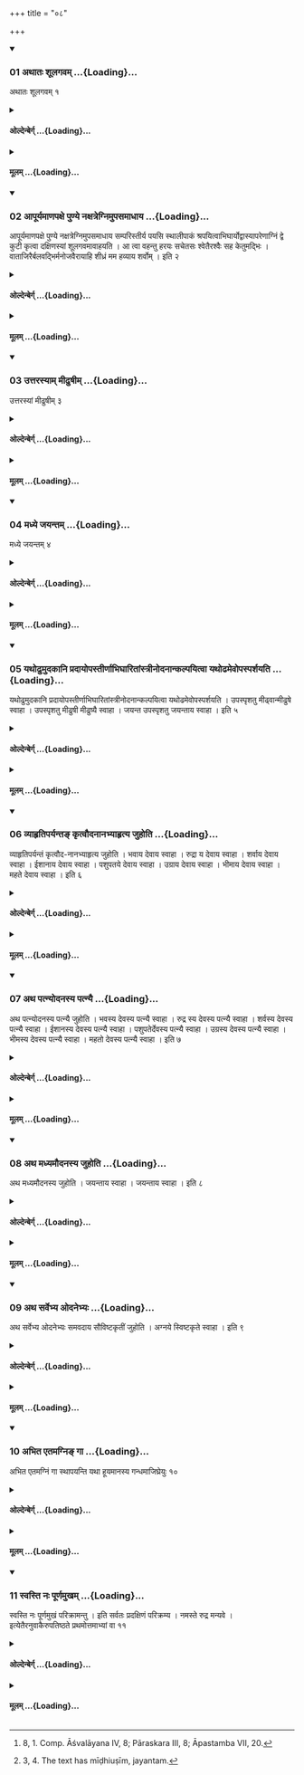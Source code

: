 +++
title = "०८"

+++

<div class="js_include" includetitle="true" newlevelforh1="3" unfilled url="/vedAH_yajuH/taittirIyam/sUtram/hiraNyakeshI/gRhyam/vishvAsa-prastutiH/2/08/01_athAtaH_shUlagavam.md">
<details open><summary><h3>01 अथातः शूलगवम् ...{Loading}...</h3></summary>

अथातः शूलगवम् १
</details>
</div>
<div class="js_include collapsed" newlevelforh1="4" title="ओल्देन्बेर्ग्" unfilled url="/vedAH_yajuH/taittirIyam/sUtram/hiraNyakeshI/gRhyam/oldenberg/2/08/01_athAtaH_shUlagavam.md">
<details><summary><h4>ओल्देन्बेर्ग् ...{Loading}...</h4></summary>

1. [^1]  Now (follows) the sacrifice of the śūlagava (or spit-ox, for propitiating Rudra and averting plague in cattle).


[^1]:  8, 1. Comp. Āśvalāyana IV, 8; Pāraskara III, 8; Āpastamba VII, 20.

</details>
</div>
<div class="js_include collapsed" newlevelforh1="4" title="मूलम्" unfilled url="/vedAH_yajuH/taittirIyam/sUtram/hiraNyakeshI/gRhyam/mUlam/2/08/01_athAtaH_shUlagavam.md">
<details><summary><h4>मूलम् ...{Loading}...</h4></summary>

अथातः शूलगवम् १
</details>
</div>
<div class="js_include" includetitle="true" newlevelforh1="3" unfilled url="/vedAH_yajuH/taittirIyam/sUtram/hiraNyakeshI/gRhyam/vishvAsa-prastutiH/2/08/02_ApUryamANapaxe_puNye_naxatr.md">
<details open><summary><h3>02 आपूर्यमाणपक्षे पुण्ये नक्षत्रेग्निमुपसमाधाय ...{Loading}...</h3></summary>

आपूर्यमाणपक्षे पुण्ये नक्षत्रेग्निमुपसमाधाय सम्परिस्तीर्य पयसि स्थालीपाकं श्रपयित्वाभिघार्योद्वास्यापरेणाग्निं द्वे कुटी कृत्वा दक्षिणस्यां शूलगवमावाहयति । आ त्वा वहन्तु हरयः सचेतसः श्वेतैरश्वैः सह केतुमद्भिः । वाताजिरैर्बलवद्भिर्मनोजवैरायाहि शीध्रं मम हव्याय शर्वोम् । इति २
</details>
</div>
<div class="js_include collapsed" newlevelforh1="4" title="ओल्देन्बेर्ग्" unfilled url="/vedAH_yajuH/taittirIyam/sUtram/hiraNyakeshI/gRhyam/oldenberg/2/08/02_ApUryamANapaxe_puNye_naxatr.md">
<details><summary><h4>ओल्देन्बेर्ग् ...{Loading}...</h4></summary>

2. In the fortnight of the increasing moon, under an auspicious constellation, he puts wood on the fire, strews (Darbha grass) on the entire surface around the fire, cooks a mess of sacrificial food with milk, sprinkles it (with Ājya), takes it from the fire, builds two huts to the west of the fire, and has the spit-ox led to the southerly (hut) with (the verse), 'May the fallow steeds, the harmonious ones, bring thee hither, together with the white horses, the bright, wind-swift, strong ones, that are as quick as thought. Come quickly to my offering, Śarva! Om!'

</details>
</div>
<div class="js_include collapsed" newlevelforh1="4" title="मूलम्" unfilled url="/vedAH_yajuH/taittirIyam/sUtram/hiraNyakeshI/gRhyam/mUlam/2/08/02_ApUryamANapaxe_puNye_naxatr.md">
<details><summary><h4>मूलम् ...{Loading}...</h4></summary>

आपूर्यमाणपक्षे पुण्ये नक्षत्रेग्निमुपसमाधाय सम्परिस्तीर्य पयसि स्थालीपाकं श्रपयित्वाभिघार्योद्वास्यापरेणाग्निं द्वे कुटी कृत्वा दक्षिणस्यां शूलगवमावाहयति । आ त्वा वहन्तु हरयः सचेतसः श्वेतैरश्वैः सह केतुमद्भिः । वाताजिरैर्बलवद्भिर्मनोजवैरायाहि शीध्रं मम हव्याय शर्वोम् । इति २
</details>
</div>
<div class="js_include" includetitle="true" newlevelforh1="3" unfilled url="/vedAH_yajuH/taittirIyam/sUtram/hiraNyakeshI/gRhyam/vishvAsa-prastutiH/2/08/03_uttarasyAm_mIDhuShIm.md">
<details open><summary><h3>03 उत्तरस्याम् मीढुषीम् ...{Loading}...</h3></summary>

उत्तरस्यां मीढुषीम् ३
</details>
</div>
<div class="js_include collapsed" newlevelforh1="4" title="ओल्देन्बेर्ग्" unfilled url="/vedAH_yajuH/taittirIyam/sUtram/hiraNyakeshI/gRhyam/oldenberg/2/08/03_uttarasyAm_mIDhuShIm.md">
<details><summary><h4>ओल्देन्बेर्ग् ...{Loading}...</h4></summary>

3. [^2]  To the northerly (hut he has) the 'bountiful one' (led); - (i.e. the consort of the spit-ox);


[^2]:  3, 4. The text has mīḍhiuṣīm, jayantam.

</details>
</div>
<div class="js_include collapsed" newlevelforh1="4" title="मूलम्" unfilled url="/vedAH_yajuH/taittirIyam/sUtram/hiraNyakeshI/gRhyam/mUlam/2/08/03_uttarasyAm_mIDhuShIm.md">
<details><summary><h4>मूलम् ...{Loading}...</h4></summary>

उत्तरस्यां मीढुषीम् ३
</details>
</div>
<div class="js_include" includetitle="true" newlevelforh1="3" unfilled url="/vedAH_yajuH/taittirIyam/sUtram/hiraNyakeshI/gRhyam/vishvAsa-prastutiH/2/08/04_madhye_jayantam.md">
<details open><summary><h3>04 मध्ये जयन्तम् ...{Loading}...</h3></summary>

मध्ये जयन्तम् ४
</details>
</div>
<div class="js_include collapsed" newlevelforh1="4" title="ओल्देन्बेर्ग्" unfilled url="/vedAH_yajuH/taittirIyam/sUtram/hiraNyakeshI/gRhyam/oldenberg/2/08/04_madhye_jayantam.md">
<details><summary><h4>ओल्देन्बेर्ग् ...{Loading}...</h4></summary>

4. To the middle (between the two huts) the 'conqueror' (i.e. a calf of those two parents).

</details>
</div>
<div class="js_include collapsed" newlevelforh1="4" title="मूलम्" unfilled url="/vedAH_yajuH/taittirIyam/sUtram/hiraNyakeshI/gRhyam/mUlam/2/08/04_madhye_jayantam.md">
<details><summary><h4>मूलम् ...{Loading}...</h4></summary>

मध्ये जयन्तम् ४
</details>
</div>
<div class="js_include" includetitle="true" newlevelforh1="3" unfilled url="/vedAH_yajuH/taittirIyam/sUtram/hiraNyakeshI/gRhyam/vishvAsa-prastutiH/2/08/05_yathoDhumudakAni_pradAyopas.md">
<details open><summary><h3>05 यथोढुमुदकानि प्रदायोपस्तीर्णाभिघारितांस्त्रीनोदनान्कल्पयित्वा यथोढमेवोपस्पर्शयति ...{Loading}...</h3></summary>

यथोढुमुदकानि प्रदायोपस्तीर्णाभिघारितांस्त्रीनोदनान्कल्पयित्वा यथोढमेवोपस्पर्शयति । उपस्पृशतु मीढ्वान्मीढुषे स्वाहा । उपस्पृशतु मीढुषी मीढुष्यै स्वाहा । जयन्त उपस्पृशतु जयन्ताय स्वाहा । इति ५
</details>
</div>
<div class="js_include collapsed" newlevelforh1="4" title="ओल्देन्बेर्ग्" unfilled url="/vedAH_yajuH/taittirIyam/sUtram/hiraNyakeshI/gRhyam/oldenberg/2/08/05_yathoDhumudakAni_pradAyopas.md">
<details><summary><h4>ओल्देन्बेर्ग् ...{Loading}...</h4></summary>

5. He gives them water to drink in the same order in which they have been led (to their places), prepares three messes of boiled rice, 'spreading under' and sprinkling (Ājya) on them, and touches (the three beasts with those portions of rice) in the order in which they have been led (to their places), with (the Mantras), 'May he, the bountiful one, touch it. To the bountiful one svāhā! May she, the bountiful one, touch it. To the bountiful one svāhā! May the conqueror touch it. To the conqueror svāhā!'

</details>
</div>
<div class="js_include collapsed" newlevelforh1="4" title="मूलम्" unfilled url="/vedAH_yajuH/taittirIyam/sUtram/hiraNyakeshI/gRhyam/mUlam/2/08/05_yathoDhumudakAni_pradAyopas.md">
<details><summary><h4>मूलम् ...{Loading}...</h4></summary>

यथोढुमुदकानि प्रदायोपस्तीर्णाभिघारितांस्त्रीनोदनान्कल्पयित्वा यथोढमेवोपस्पर्शयति । उपस्पृशतु मीढ्वान्मीढुषे स्वाहा । उपस्पृशतु मीढुषी मीढुष्यै स्वाहा । जयन्त उपस्पृशतु जयन्ताय स्वाहा । इति ५
</details>
</div>
<div class="js_include" includetitle="true" newlevelforh1="3" unfilled url="/vedAH_yajuH/taittirIyam/sUtram/hiraNyakeshI/gRhyam/vishvAsa-prastutiH/2/08/06_vyAhRtiparyanta~N_kRtvaudan.md">
<details open><summary><h3>06 व्याहृतिपर्यन्तङ् कृत्वौदनानभ्याहृत्य जुहोति ...{Loading}...</h3></summary>

व्याहृतिपर्यन्तं कृत्वौद-नानभ्याहृत्य जुहोति । भवाय देवाय स्वाहा । रुद्रा य देवाय स्वाहा । शर्वाय देवाय स्वाहा । ईशानाय देवाय स्वाहा । पशुपतये देवाय स्वाहा । उग्राय देवाय स्वाहा । भीमाय देवाय स्वाहा । महते देवाय स्वाहा । इति ६
</details>
</div>
<div class="js_include collapsed" newlevelforh1="4" title="ओल्देन्बेर्ग्" unfilled url="/vedAH_yajuH/taittirIyam/sUtram/hiraNyakeshI/gRhyam/oldenberg/2/08/06_vyAhRtiparyanta~N_kRtvaudan.md">
<details><summary><h4>ओल्देन्बेर्ग् ...{Loading}...</h4></summary>

6. After he has performed (the rites) down to the Vyāhṛti oblations, he takes the messes of boiled rice (to the fire) and sacrifices them (the first with the Mantra),

'To the god Bhava svāhā! To the god Rudra svāhā! To the god Śarva svāhā! To the god Īśāna . . . Paśupati . . . Ugra . . . Bhīma svāhā! To the great god svāhā!'

</details>
</div>
<div class="js_include collapsed" newlevelforh1="4" title="मूलम्" unfilled url="/vedAH_yajuH/taittirIyam/sUtram/hiraNyakeshI/gRhyam/mUlam/2/08/06_vyAhRtiparyanta~N_kRtvaudan.md">
<details><summary><h4>मूलम् ...{Loading}...</h4></summary>

व्याहृतिपर्यन्तं कृत्वौद-नानभ्याहृत्य जुहोति । भवाय देवाय स्वाहा । रुद्रा य देवाय स्वाहा । शर्वाय देवाय स्वाहा । ईशानाय देवाय स्वाहा । पशुपतये देवाय स्वाहा । उग्राय देवाय स्वाहा । भीमाय देवाय स्वाहा । महते देवाय स्वाहा । इति ६
</details>
</div>
<div class="js_include" includetitle="true" newlevelforh1="3" unfilled url="/vedAH_yajuH/taittirIyam/sUtram/hiraNyakeshI/gRhyam/vishvAsa-prastutiH/2/08/07_atha_patnyodanasya_patnyai.md">
<details open><summary><h3>07 अथ पत्न्योदनस्य पत्न्यै ...{Loading}...</h3></summary>

अथ पत्न्योदनस्य पत्न्यै जुहोति । भवस्य देवस्य पत्न्यै स्वाहा । रुद्र स्य देवस्य पत्न्यै स्वाहा । शर्वस्य देवस्य पत्न्यै स्वाहा । ईशानस्य देवस्य पत्न्यै स्वाहा । पशुपतेर्देवस्य पत्न्यै स्वाहा । उग्रस्य देवस्य पत्न्यै स्वाहा । भीमस्य देवस्य पत्न्यै स्वाहा । महतो देवस्य पत्न्यै स्वाहा । इति ७
</details>
</div>
<div class="js_include collapsed" newlevelforh1="4" title="ओल्देन्बेर्ग्" unfilled url="/vedAH_yajuH/taittirIyam/sUtram/hiraNyakeshI/gRhyam/oldenberg/2/08/07_atha_patnyodanasya_patnyai.md">
<details><summary><h4>ओल्देन्बेर्ग् ...{Loading}...</h4></summary>

7. Then he sacrifices the consort's rice to the consort (of Rudra, with the Mantra), 'To the consort of the god Bhava svāhā! To the consort of the god Rudra . . . Śarva . . . Īśāna . . . Paśupati . . . Ugra . . . Bhīma . . . of he great god svāhā!'

</details>
</div>
<div class="js_include collapsed" newlevelforh1="4" title="मूलम्" unfilled url="/vedAH_yajuH/taittirIyam/sUtram/hiraNyakeshI/gRhyam/mUlam/2/08/07_atha_patnyodanasya_patnyai.md">
<details><summary><h4>मूलम् ...{Loading}...</h4></summary>

अथ पत्न्योदनस्य पत्न्यै जुहोति । भवस्य देवस्य पत्न्यै स्वाहा । रुद्र स्य देवस्य पत्न्यै स्वाहा । शर्वस्य देवस्य पत्न्यै स्वाहा । ईशानस्य देवस्य पत्न्यै स्वाहा । पशुपतेर्देवस्य पत्न्यै स्वाहा । उग्रस्य देवस्य पत्न्यै स्वाहा । भीमस्य देवस्य पत्न्यै स्वाहा । महतो देवस्य पत्न्यै स्वाहा । इति ७
</details>
</div>
<div class="js_include" includetitle="true" newlevelforh1="3" unfilled url="/vedAH_yajuH/taittirIyam/sUtram/hiraNyakeshI/gRhyam/vishvAsa-prastutiH/2/08/08_atha_madhyamaudanasya_juhot.md">
<details open><summary><h3>08 अथ मध्यमौदनस्य जुहोति ...{Loading}...</h3></summary>

अथ मध्यमौदनस्य जुहोति । जयन्ताय स्वाहा । जयन्ताय स्वाहा । इति ८
</details>
</div>
<div class="js_include collapsed" newlevelforh1="4" title="ओल्देन्बेर्ग्" unfilled url="/vedAH_yajuH/taittirIyam/sUtram/hiraNyakeshI/gRhyam/oldenberg/2/08/08_atha_madhyamaudanasya_juhot.md">
<details><summary><h4>ओल्देन्बेर्ग् ...{Loading}...</h4></summary>

8. Then he sacrifices of the middle portion of rice with (the Mantra), 'To the conqueror svāhā! To the conqueror svāhā!'

</details>
</div>
<div class="js_include collapsed" newlevelforh1="4" title="मूलम्" unfilled url="/vedAH_yajuH/taittirIyam/sUtram/hiraNyakeshI/gRhyam/mUlam/2/08/08_atha_madhyamaudanasya_juhot.md">
<details><summary><h4>मूलम् ...{Loading}...</h4></summary>

अथ मध्यमौदनस्य जुहोति । जयन्ताय स्वाहा । जयन्ताय स्वाहा । इति ८
</details>
</div>
<div class="js_include" includetitle="true" newlevelforh1="3" unfilled url="/vedAH_yajuH/taittirIyam/sUtram/hiraNyakeshI/gRhyam/vishvAsa-prastutiH/2/08/09_atha_sarvebhya_odanebhyaH.md">
<details open><summary><h3>09 अथ सर्वेभ्य ओदनेभ्यः ...{Loading}...</h3></summary>

अथ सर्वेभ्य ओदनेभ्यः समवदाय सौविष्टकृतीं जुहोति । अग्नये स्विष्टकृते स्वाहा । इति ९
</details>
</div>
<div class="js_include collapsed" newlevelforh1="4" title="ओल्देन्बेर्ग्" unfilled url="/vedAH_yajuH/taittirIyam/sUtram/hiraNyakeshI/gRhyam/oldenberg/2/08/09_atha_sarvebhya_odanebhyaH.md">
<details><summary><h4>ओल्देन्बेर्ग् ...{Loading}...</h4></summary>

9. Then he cuts off from all the three portions of rice and sacrifices the Sviṣṭakṛt oblation with (the Mantra), 'To Agni Sviṣṭakṛt svāhā!'

</details>
</div>
<div class="js_include collapsed" newlevelforh1="4" title="मूलम्" unfilled url="/vedAH_yajuH/taittirIyam/sUtram/hiraNyakeshI/gRhyam/mUlam/2/08/09_atha_sarvebhya_odanebhyaH.md">
<details><summary><h4>मूलम् ...{Loading}...</h4></summary>

अथ सर्वेभ्य ओदनेभ्यः समवदाय सौविष्टकृतीं जुहोति । अग्नये स्विष्टकृते स्वाहा । इति ९
</details>
</div>
<div class="js_include" includetitle="true" newlevelforh1="3" unfilled url="/vedAH_yajuH/taittirIyam/sUtram/hiraNyakeshI/gRhyam/vishvAsa-prastutiH/2/08/10_abhita_etamagni~N_gA.md">
<details open><summary><h3>10 अभित एतमग्निङ् गा ...{Loading}...</h3></summary>

अभित एतमग्निं गा स्थापयन्ति यथा हूयमानस्य गन्धमाजिघ्रेयुः १०
</details>
</div>
<div class="js_include collapsed" newlevelforh1="4" title="ओल्देन्बेर्ग्" unfilled url="/vedAH_yajuH/taittirIyam/sUtram/hiraNyakeshI/gRhyam/oldenberg/2/08/10_abhita_etamagni~N_gA.md">
<details><summary><h4>ओल्देन्बेर्ग् ...{Loading}...</h4></summary>

10. Around that fire they place their cows so that they can smell the smell of that sacrifice.

</details>
</div>
<div class="js_include collapsed" newlevelforh1="4" title="मूलम्" unfilled url="/vedAH_yajuH/taittirIyam/sUtram/hiraNyakeshI/gRhyam/mUlam/2/08/10_abhita_etamagni~N_gA.md">
<details><summary><h4>मूलम् ...{Loading}...</h4></summary>

अभित एतमग्निं गा स्थापयन्ति यथा हूयमानस्य गन्धमाजिघ्रेयुः १०
</details>
</div>
<div class="js_include" includetitle="true" newlevelforh1="3" unfilled url="/vedAH_yajuH/taittirIyam/sUtram/hiraNyakeshI/gRhyam/vishvAsa-prastutiH/2/08/11_svasti_naH_pUrNamukham.md">
<details open><summary><h3>11 स्वस्ति नः पूर्णमुखम् ...{Loading}...</h3></summary>

स्वस्ति नः पूर्णमुखं परिक्रामन्तु । इति सर्वतः प्रदक्षिणं परिक्रम्य । नमस्ते रुद्र मन्यवे । इत्येतैरनुवाकैरुपतिष्ठते प्रथमोत्तमाभ्यां वा ११
</details>
</div>
<div class="js_include collapsed" newlevelforh1="4" title="ओल्देन्बेर्ग्" unfilled url="/vedAH_yajuH/taittirIyam/sUtram/hiraNyakeshI/gRhyam/oldenberg/2/08/11_svasti_naH_pUrNamukham.md">
<details><summary><h4>ओल्देन्बेर्ग् ...{Loading}...</h4></summary>

11. 'With luck may they walk round our full face' - with (these words) he walks round all (the objects mentioned, viz. the fire, the three beasts, and the other cows), so as to turn his right side towards them, and worships (the śūlagava) with the (eleven) Anuvākas, 'Adoration to thee, Rudra, to the wrath' (Taitt. Saṃh. IV, 5), or with the first and last of them.

</details>
</div>
<div class="js_include collapsed" newlevelforh1="4" title="मूलम्" unfilled url="/vedAH_yajuH/taittirIyam/sUtram/hiraNyakeshI/gRhyam/mUlam/2/08/11_svasti_naH_pUrNamukham.md">
<details><summary><h4>मूलम् ...{Loading}...</h4></summary>

स्वस्ति नः पूर्णमुखं परिक्रामन्तु । इति सर्वतः प्रदक्षिणं परिक्रम्य । नमस्ते रुद्र मन्यवे । इत्येतैरनुवाकैरुपतिष्ठते प्रथमोत्तमाभ्यां वा ११
</details>
</div>
